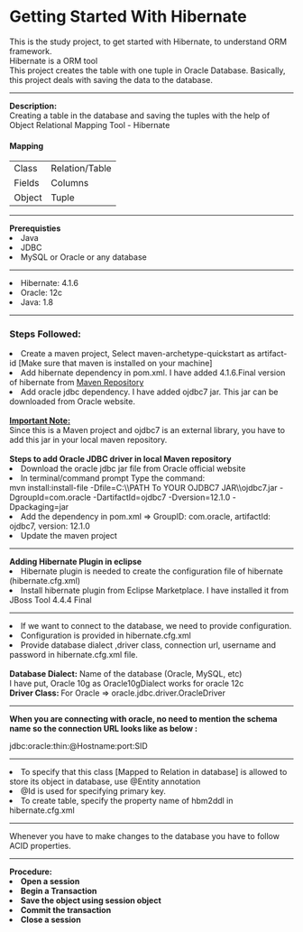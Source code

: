 # Getting Started With Hibernate
This is the study project, to get started with Hibernate, to understand ORM framework.<br/>
Hibernate is a ORM tool <br/>
This project creates the table with one tuple in Oracle Database.
Basically, this project deals with saving the data to the database.

<hr>
<b>Description: </b> <br/>
Creating a table in the database and saving the tuples with the help of Object Relational Mapping Tool - Hibernate
<h4>Mapping</h4>
<table> 
<tr>
<td>Class</td>
<td>Relation/Table</td>
</tr>
<tr>
<td>Fields</td>
<td>Columns</td>
</tr>
<tr>
<td>Object</td>
<td>Tuple</td>
</tr>
</table>
   
<hr>
<b>Prerequisties</b><br/>
<li>Java</li>
<li>JDBC</li>
<li>MySQL or Oracle or any database</li>
<hr>
<li>Hibernate: 4.1.6</li> 
<li>Oracle: 12c</li> 
<li>Java: 1.8</li> 
<hr>
<h3> Steps Followed: </h3>
<li>Create a maven project, Select maven-archetype-quickstart as artifact-id [Make sure that maven is installed on your machine]</li>
<li>Add hibernate dependency in pom.xml. I have added 4.1.6.Final version of hibernate from <a href ='https://mvnrepository.com/'>Maven Repository</a></li>
<li>Add oracle jdbc dependency. I have added ojdbc7 jar. This jar can be downloaded from Oracle website.</li>
<br/>
<b><u>Important Note: </u></b><br/>
Since this is a Maven project and ojdbc7 is an external library, you have to add this jar in your local maven repository. <br/><br/>
<b>Steps to add Oracle JDBC driver in local Maven repository </b>
<li>Download the oracle jdbc jar file from Oracle official website</li>
<li>In terminal/command prompt Type the command: <br/>mvn install:install-file -Dfile=C:\\PATH To YOUR OJDBC7 JAR\\ojdbc7.jar -DgroupId=com.oracle -DartifactId=ojdbc7 -Dversion=12.1.0 -Dpackaging=jar</li>
<li>Add the dependency in pom.xml => GroupID: com.oracle, artifactId: ojdbc7, version: 12.1.0</li>
<li>Update the maven project </li>
<hr>
<b>Adding Hibernate Plugin in eclipse</b>
<li> Hibernate plugin is needed to create the configuration file of hibernate (hibernate.cfg.xml)
<li> Install hibernate plugin from Eclipse Marketplace. I have installed it from JBoss Tool 4.4.4 Final
<hr>
<li>If we want to connect to the database, we need to provide configuration.</li>
<li>Configuration is provided in hibernate.cfg.xml</li>
<li>Provide database dialect ,driver class, connection url, username and password in hibernate.cfg.xml file.</li><br/>
<b>Database Dialect:</b> Name of the database (Oracle, MySQL, etc)<br/>I have put, Oracle 10g as Oracle10gDialect works for oracle 12c<br/>
<b>Driver Class: </b> For Oracle => oracle.jdbc.driver.OracleDriver <br/>

<hr>
<b>When you are connecting with oracle, no need to mention the schema name so the connection URL looks like as below : </b>
<br/>
<p> jdbc:oracle:thin:@Hostname:port:SID </p>
<hr>
<li>To specify that this class [Mapped to Relation in database] is allowed to store its object in database, use @Entity annotation
<li>@Id is used for specifying primary key.
<li>To create table, specify the property name of hbm2ddl in hibernate.cfg.xml 
<hr>
Whenever you have to make changes to the database you have to follow ACID properties.
<hr>
<b>Procedure: <b/>
<li>Open a session</li>
<li>Begin a Transaction</li>
<li>Save the object using session object</li>
<li>Commit the transaction</li>
<li>Close a session</li>



